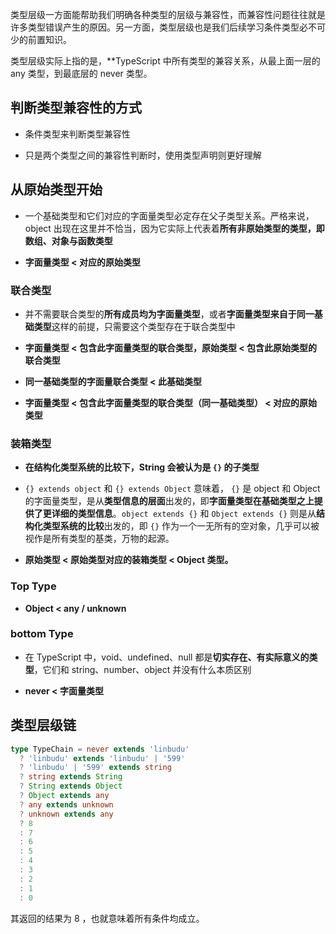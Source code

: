 类型层级一方面能帮助我们明确各种类型的层级与兼容性，而兼容性问题往往就是许多类型错误产生的原因。另一方面，类型层级也是我们后续学习条件类型必不可少的前置知识。



类型层级实际上指的是，**TypeScript 中所有类型的兼容关系，从最上面一层的 any 类型，到最底层的 never 类型。



## 判断类型兼容性的方式

- 条件类型来判断类型兼容性

- 只是两个类型之间的兼容性判断时，使用类型声明则更好理解



## 从原始类型开始

- 一个基础类型和它们对应的字面量类型必定存在父子类型关系。严格来说，object 出现在这里并不恰当，因为它实际上代表着**所有非原始类型的类型，即数组、对象与函数类型**

- **字面量类型 < 对应的原始类型**



### 联合类型

- 并不需要联合类型的**所有成员均为字面量类型**，或者**字面量类型来自于同一基础类型**这样的前提，只需要这个类型存在于联合类型中

- **字面量类型 < 包含此字面量类型的联合类型，原始类型 < 包含此原始类型的联合类型**

- **同一基础类型的字面量联合类型 < 此基础类型**

- **字面量类型 < 包含此字面量类型的联合类型（同一基础类型） < 对应的原始类型**



### 装箱类型

- **在结构化类型系统的比较下，String 会被认为是 `{}` 的子类型**

- `{} extends object` 和 `{} extends Object` 意味着， `{}` 是 object 和 Object 的字面量类型，是从**类型信息的层面**出发的，即**字面量类型在基础类型之上提供了更详细的类型信息**。`object extends {}` 和 `Object extends {}` 则是从**结构化类型系统的比较**出发的，即 `{}` 作为一个一无所有的空对象，几乎可以被视作是所有类型的基类，万物的起源。

- **原始类型 < 原始类型对应的装箱类型 < Object 类型。**



### Top Type

- **Object < any / unknown**



### bottom Type

- 在 TypeScript 中，void、undefined、null 都是**切实存在、有实际意义的类型**，它们和 string、number、object 并没有什么本质区别

- **never < 字面量类型**



## 类型层级链

```typescript
type TypeChain = never extends 'linbudu'
  ? 'linbudu' extends 'linbudu' | '599'
  ? 'linbudu' | '599' extends string
  ? string extends String
  ? String extends Object
  ? Object extends any
  ? any extends unknown
  ? unknown extends any
  ? 8
  : 7
  : 6
  : 5
  : 4
  : 3
  : 2
  : 1
  : 0
```

其返回的结果为 8 ，也就意味着所有条件均成立。












